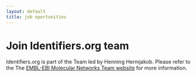 ```yaml
---
layout: default
title: job oportunities
---
```


# <i class="icon icon-common icon-unassigned-job"></i> Join Identifiers.org team
Identifiers.org is part of the Team led by Henning Hermjakob. Please refer to the The [EMBL-EBI Molecular Networks Team website](https://www.ebi.ac.uk/about/people/henning-hermjakob) for more information.
